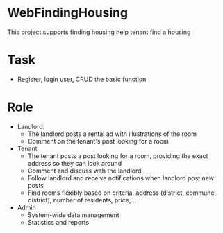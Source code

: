 # WebFindingHousing 
This project supports finding housing help tenant find a housing

# Task
- Register, login user, CRUD the basic function
# Role
- Landlord:
  + The landlord posts a rental ad with illustrations of the room
  + Comment on the tenant's post looking for a room
- Tenant
  + The tenant posts a post looking for a room, providing the exact address so they can look around
  + Comment and discuss with the landlord
  + Follow landlord and receive notifications when landlord post new posts
  + Find rooms flexibly based on criteria, address (district, commune, district), number of residents, price,...
- Admin
  + System-wide data management
  + Statistics and reports
